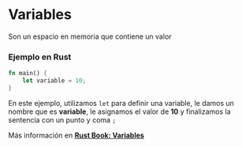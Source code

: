 # Variables
Son un espacio en memoria que contiene un valor
### Ejemplo en Rust
```rust
fn main() {
    let variable = 10;
}
```
En este ejemplo, utilizamos `let` para definir una variable, le damos un nombre que es **variable**,
le asignamos el valor de **10** y finalizamos la sentencia con un punto y coma `;`

Más información en [**Rust Book: Variables**](https://rustlanges.github.io/rust-book-es/ch03-01-variables-and-mutability.html)